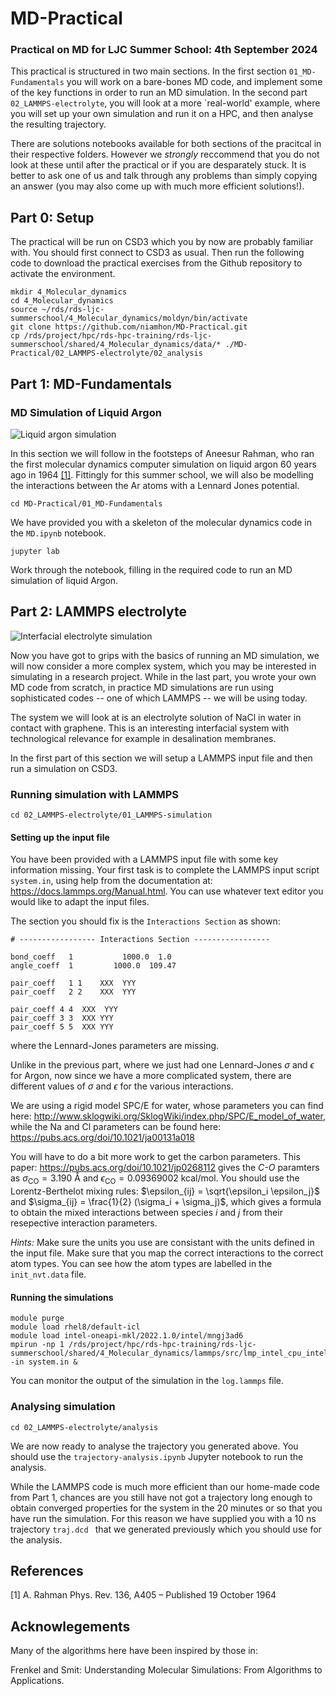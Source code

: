 # MD-Practical
### Practical on MD for LJC Summer School: 4th September 2024 


This practical is structured in two main sections. In the first section ```01_MD-Fundamentals``` you will work on a bare-bones MD code, and implement some of the key functions in order to run an MD simulation. In the second part ```02_LAMMPS-electrolyte```, you will look at a more `real-world' example, where you will set up your own simulation and run it on a HPC, and then analyse the resulting trajectory.

There are solutions notebooks available for both sections of the pracitcal in their respective folders. However we _strongly_ reccommend that you do not look at these until after the practical or if you are desparately stuck. It is better to ask one of us and talk through any problems than simply copying an answer (you may also come up with much more efficient solutions!). 

## Part 0: Setup
The practical will be run on CSD3 which you by now are probably familiar with. You should first connect to CSD3 as usual. Then run the following code to download the practical exercises from the Github repository to activate the environment.

```
mkdir 4_Molecular_dynamics
cd 4_Molecular_dynamics
source ~/rds/rds-ljc-summerschool/4_Molecular_dynamics/moldyn/bin/activate
git clone https://github.com/niamhon/MD-Practical.git
cp /rds/project/hpc/rds-hpc-training/rds-ljc-summerschool/shared/4_Molecular_dynamics/data/* ./MD-Practical/02_LAMMPS-electrolyte/02_analysis
```

## Part 1: MD-Fundamentals

### MD Simulation of Liquid Argon

![Liquid argon simulation](https://github.com/niamhon/MD-Practical/blob/main/01_MD-Fundamentals/argon.jpg)

In this section we will follow in the footsteps of Aneesur Rahman, who ran the first molecular dynamics computer simulation on liquid argon 60 years ago in 1964 [[1]](#1). Fittingly for this summer school, we will also be modelling the interactions between the Ar atoms with a Lennard Jones potential. 

```cd MD-Practical/01_MD-Fundamentals```

We have provided you with a skeleton of the molecular dynamics code in the ```MD.ipynb``` notebook.

```jupyter lab```

Work through the notebook, filling in the required code to run an MD simulation of liquid Argon.


## Part 2: LAMMPS electrolyte

![Interfacial electrolyte simulation](https://github.com/niamhon/MD-Practical/blob/main/02_LAMMPS-electrolyte/01_LAMMPS-simulation/nacl_h2o_c.jpg)

Now you have got to grips with the basics of running an MD simulation, we will now consider a more complex system, which you may be interested in simulating in a research project. While in the last part, you wrote your own MD code from scratch, in practice MD simulations are run using sophisticated codes -- one of which LAMMPS -- we will be using today.

The system we will look at is an electrolyte solution of NaCl in water in contact with graphene. This is an interesting interfacial system with technological relevance for example in desalination membranes.

In the first part of this section we will setup a LAMMPS input file and then run a simulation on CSD3. 

### Running simulation with LAMMPS

```
cd 02_LAMMPS-electrolyte/01_LAMMPS-simulation
```
#### Setting up the input file

You have been provided with a LAMMPS input file with some key information missing. Your first task is to complete the LAMMPS input script ```system.in```, using help from the documentation at: https://docs.lammps.org/Manual.html. You can use whatever text editor you would like to adapt the input files.

The section you should fix is the ```Interactions Section``` as shown:

```
# ----------------- Interactions Section -----------------

bond_coeff   1           1000.0  1.0 
angle_coeff  1         1000.0  109.47

pair_coeff   1 1    XXX  YYY 
pair_coeff   2 2    XXX  YYY 

pair_coeff 4 4  XXX  YYY 
pair_coeff 3 3  XXX YYY 
pair_coeff 5 5  XXX YYY
```

where the Lennard-Jones parameters are missing.

Unlike in the previous part, where we just had one Lennard-Jones $\sigma$ and $\epsilon$ for Argon, now since we have a more complicated system, there are different values of $\sigma$ and $\epsilon$ for the various interactions. 

We are using a rigid model SPC/E for water, whose parameters you can find here: http://www.sklogwiki.org/SklogWiki/index.php/SPC/E_model_of_water, while the Na and Cl parameters can be found here: https://pubs.acs.org/doi/10.1021/ja00131a018

You will have to do a bit more work to get the carbon parameters. This paper: https://pubs.acs.org/doi/10.1021/jp0268112 gives the _C-O_ paramters as $\sigma_{\mathrm{CO}} = 3.190$ Å and $\epsilon_{\mathrm{CO}} = 0.09369002$ kcal/mol. You should use the Lorentz-Berthelot mixing rules: $\epsilon_{ij} = \sqrt{\epsilon_i \epsilon_j}$ and $\sigma_{ij} = \frac{1}{2} (\sigma_i + \sigma_j)$, which gives a formula to obtain the mixed interactions between species $i$ and $j$ from their resepective interaction parameters. 

_Hints:_ Make sure the units you use are consistant with the units defined in the input file. Make sure that you map the correct interactions to the correct atom types. You can see how the atom types are labelled in the `init_nvt.data` file.

#### Running the simulations

```
module purge
module load rhel8/default-icl
module load intel-oneapi-mkl/2022.1.0/intel/mngj3ad6
mpirun -np 1 /rds/project/hpc/rds-hpc-training/rds-ljc-summerschool/shared/4_Molecular_dynamics/lammps/src/lmp_intel_cpu_intelmpi -in system.in &
```

You can monitor the output of the simulation in the ```log.lammps``` file. 

### Analysing simulation

```cd 02_LAMMPS-electrolyte/analysis```

We are now ready to analyse the trajectory you generated above. You should use the ```trajectory-analysis.ipynb``` Jupyter notebook to run the analysis.

While the LAMMPS code is much more efficient than our home-made code from Part 1, chances are you still have not got a trajectory long enough to obtain converged properties for the system in the 20 minutes or so that you have run the simulation. For this reason we have supplied you with a 10 ns trajectory ```traj.dcd ``` that we generated previously which you should use for the analysis.


## References
<a id="1">[1]</a> 
A. Rahman
Phys. Rev. 136, A405 – Published 19 October 1964

## Acknowlegements
Many of the algorithms here have been inspired by those in:

Frenkel and Smit: Understanding Molecular Simulations: From Algorithms to Applications.
